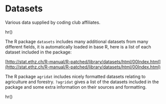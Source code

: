 # Datasets
Various data supplied by coding club affiliates.

hr()

The R package `datasets` includes many additional datasets from many different fields, it is automatically loaded in base R, here is a list of each dataset included in the package:

[http://stat.ethz.ch/R-manual/R-patched/library/datasets/html/00Index.html](http://stat.ethz.ch/R-manual/R-patched/library/datasets/html/00Index.html)

The R package `agridat` includes nicely formatted datasets relating to agriculture and forestry. `?agridat` gives a list of the datasets included in the package and some extra information on their sources and formatting.

hr()
